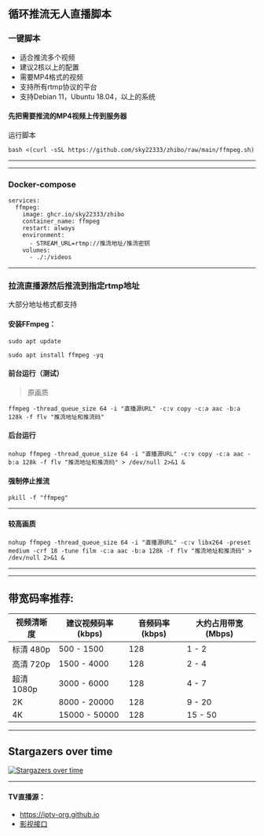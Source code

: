 ## 循环推流无人直播脚本

### 一键脚本
- 适合推流多个视频
- 建议2核以上的配置
- 需要MP4格式的视频
- 支持所有rtmp协议的平台
- 支持Debian 11，Ubuntu 18.04，以上的系统
#### 先把需要推流的MP4视频上传到服务器
运行脚本
```
bash <(curl -sSL https://github.com/sky22333/zhibo/raw/main/ffmpeg.sh)
```

---
---

### Docker-compose
```
services:
  ffmpeg:
    image: ghcr.io/sky22333/zhibo
    container_name: ffmpeg
    restart: always
    environment:
      - STREAM_URL=rtmp://推流地址/推流密钥
    volumes:
      - ./:/videos
```

---

### 拉流直播源然后推流到指定rtmp地址
大部分地址格式都支持

#### 安装FFmpeg：

 
```
sudo apt update
```


```
sudo apt install ffmpeg -yq
```


####  前台运行（测试）
>原画质
```
ffmpeg -thread_queue_size 64 -i "直播源URL" -c:v copy -c:a aac -b:a 128k -f flv "推流地址和推流码"
```




#### 后台运行

```
nohup ffmpeg -thread_queue_size 64 -i "直播源URL" -c:v copy -c:a aac -b:a 128k -f flv "推流地址和推流码" > /dev/null 2>&1 &
```



#### 强制停止推流

```
pkill -f "ffmpeg"
```

---

#### 较高画质
```
nohup ffmpeg -thread_queue_size 64 -i "直播源URL" -c:v libx264 -preset medium -crf 18 -tune film -c:a aac -b:a 128k -f flv "推流地址和推流码" > /dev/null 2>&1 &
```





---
---

##  带宽码率推荐:

| 视频清晰度    | 建议视频码率 (kbps) | 音频码率 (kbps) | 大约占用带宽 (Mbps) |
|-------------|-------------------|----------------|------------------|
| 标清 480p  | 500 - 1500        | 128            | 1 - 2     |
| 高清 720p  | 1500 - 4000       | 128            | 2 - 4      |
| 超清 1080p | 3000 - 6000       | 128            | 4 - 7      |
| 2K           | 8000 - 20000      | 128            | 9 - 20     |
| 4K           | 15000 - 50000     | 128            | 15 - 50    |


---

## Stargazers over time
[![Stargazers over time](https://starchart.cc/sky22333/zhibo.svg?variant=adaptive)](https://starchart.cc/sky22333/zhibo)

---


#### TV直播源：
- https://iptv-org.github.io
- [影视接口](https://cn.bing.com/search?q=%E5%BD%B1%E8%A7%86%E9%87%87%E9%9B%86)
